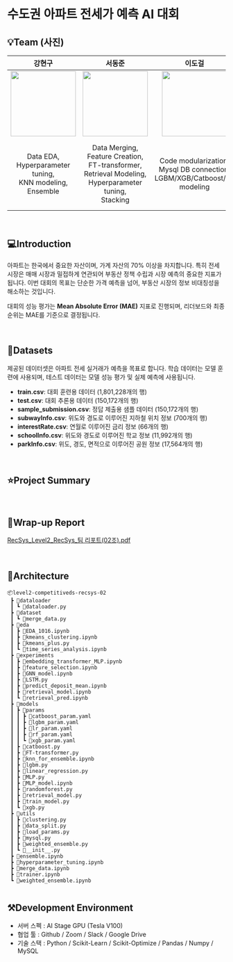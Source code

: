 # 수도권 아파트 전세가 예측 AI 대회

## 💡Team (사진)

| 강현구 | 서동준 | 이도걸 | 이수미 | 최윤혜 |
|:---:|:---:|:---:|:---:|:---:|
| <img src="https://github.com/user-attachments/assets/92253cc6-6b10-4245-a2c0-d2890cdad1b5" width="150" height="150"/> | <img src="https://github.com/user-attachments/assets/67d55bee-4817-4401-98aa-d276a00546ad" width="150" height="150"/> | <img src="https://github.com/user-attachments/assets/896c0009-4741-42c1-a8f5-ae66ba33397b" width="150" height="150"/> | <img src="https://github.com/user-attachments/assets/f649e5ee-c338-4883-aad0-9a77f3fe2381" width="150" height="150"/> | <img src="https://github.com/user-attachments/assets/b3de7f45-454e-4907-a618-c653f381a4d6" width="150" height="150"/> |
| Data EDA, <br>Hyperparameter <br>tuning, <br>KNN modeling, Ensemble | Data Merging, <br>Feature Creation, <br>FT-transformer, <br>Retrieval Modeling, <br>Hyperparameter tuning, <br>Stacking | Code modularization, <br>Mysql DB connection, <br>LGBM/XGB/Catboost/RF<br> modeling | Time series analysis, <br>LSTM modeling, <br>Feature selection work, <br>Clustering, <br>Data Merging, <br>Ensemble | Deep learning <br>modeling, <br>MLP, <br>GNN modeling, <br>Added features <br>to the dataset |


</br>

## 💻Introduction
아파트는 한국에서 중요한 자산이며, 가계 자산의 70% 이상을 차지합니다. 특히 전세 시장은 매매 시장과 밀접하게 연관되어 부동산 정책 수립과 시장 예측의 중요한 지표가 됩니다. 이번 대회의 목표는 단순한 가격 예측을 넘어, 부동산 시장의 정보 비대칭성을 해소하는 것입니다.

대회의 성능 평가는 **Mean Absolute Error (MAE)** 지표로 진행되며, 리더보드와 최종 순위는 MAE를 기준으로 결정됩니다.

</br>

## 💾Datasets
제공된 데이터셋은 아파트 전세 실거래가 예측을 목표로 합니다. 학습 데이터는 모델 훈련에 사용되며, 테스트 데이터는 모델 성능 평가 및 실제 예측에 사용됩니다.
- **train.csv**: 대회 훈련용 데이터 (1,801,228개의 행)
- **test.csv**: 대회 추론용 데이터 (150,172개의 행)
- **sample_submission.csv**: 정답 제출용 샘플 데이터 (150,172개의 행)
- **subwayInfo.csv**: 위도와 경도로 이루어진 지하철 위치 정보 (700개의 행)
- **interestRate.csv**: 연월로 이루어진 금리 정보 (66개의 행)
- **schoolInfo.csv**: 위도와 경도로 이루어진 학교 정보 (11,992개의 행)
- **parkInfo.csv**: 위도, 경도, 면적으로 이루어진 공원 정보 (17,564개의 행)


</br>

## ⭐Project Summary


</br>

## 📑Wrap-up Report
[RecSys_Level2_RecSys_팀 리포트(02조).pdf]()


</br>

## 📂Architecture
```
📦level2-competitiveds-recsys-02
 ┣ 📂dataloader
 ┃ ┗ 📜dataloader.py
 ┣ 📂dataset
 ┃ ┗ 📜merge_data.py
 ┣ 📂eda
 ┃ ┣ 📜EDA_1016.ipynb
 ┃ ┣ 📜kmeans_clustering.ipynb
 ┃ ┣ 📜kmeans_plus.py
 ┃ ┗ 📜time_series_analysis.ipynb
 ┣ 📂experiments
 ┃ ┣ 📜embedding_transformer_MLP.ipynb
 ┃ ┣ 📜feature_selection.ipynb
 ┃ ┣ 📜GNN_model.ipynb
 ┃ ┣ 📜LSTM.py
 ┃ ┣ 📜predict_deposit_mean.ipynb
 ┃ ┣ 📜retrieval_model.ipynb
 ┃ ┗ 📜retrieval_pred.ipynb
 ┣ 📂models
 ┃ ┣ 📂params
 ┃ ┃ ┣ 📜catboost_param.yaml
 ┃ ┃ ┣ 📜lgbm_param.yaml
 ┃ ┃ ┣ 📜lr_param.yaml
 ┃ ┃ ┣ 📜rf_param.yaml
 ┃ ┃ ┗ 📜xgb_param.yaml
 ┃ ┣ 📜catboost.py
 ┃ ┣ 📜FT-transformer.py
 ┃ ┣ 📜knn_for_ensemble.ipynb
 ┃ ┣ 📜lgbm.py
 ┃ ┣ 📜linear_regression.py
 ┃ ┣ 📜MLP.py
 ┃ ┣ 📜MLP_model.ipynb
 ┃ ┣ 📜randomforest.py
 ┃ ┣ 📜retrieval_model.py
 ┃ ┣ 📜train_model.py
 ┃ ┗ 📜xgb.py
 ┣ 📂utils
 ┃ ┣ 📜clustering.py
 ┃ ┣ 📜data_split.py
 ┃ ┣ 📜load_params.py
 ┃ ┣ 📜mysql.py
 ┃ ┣ 📜weighted_ensemble.py
 ┃ ┗ 📜__init__.py
 ┣ 📜ensemble.ipynb
 ┣ 📜hyperparameter_tuning.ipynb
 ┣ 📜merge_data.ipynb
 ┣ 📜trainer.ipynb
 ┗ 📜weighted_ensemble.ipynb
            
```

## ⚒️Development Environment
- 서버 스펙 : AI Stage GPU (Tesla V100)
- 협업 툴 : Github / Zoom / Slack / Google Drive 
- 기술 스택 : Python / Scikit-Learn / Scikit-Optimize / Pandas / Numpy / MySQL
